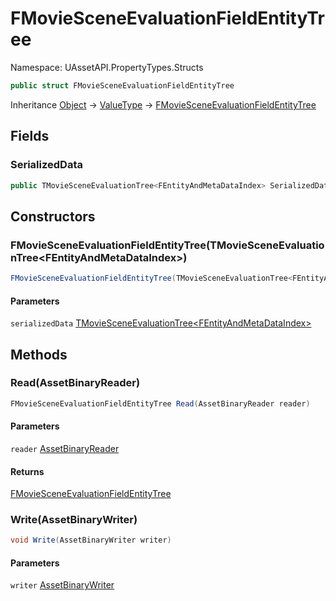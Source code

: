 # FMovieSceneEvaluationFieldEntityTree

Namespace: UAssetAPI.PropertyTypes.Structs

```csharp
public struct FMovieSceneEvaluationFieldEntityTree
```

Inheritance [Object](https://docs.microsoft.com/en-us/dotnet/api/system.object) → [ValueType](https://docs.microsoft.com/en-us/dotnet/api/system.valuetype) → [FMovieSceneEvaluationFieldEntityTree](./uassetapi.propertytypes.structs.fmoviesceneevaluationfieldentitytree.md)

## Fields

### **SerializedData**

```csharp
public TMovieSceneEvaluationTree<FEntityAndMetaDataIndex> SerializedData;
```

## Constructors

### **FMovieSceneEvaluationFieldEntityTree(TMovieSceneEvaluationTree&lt;FEntityAndMetaDataIndex&gt;)**

```csharp
FMovieSceneEvaluationFieldEntityTree(TMovieSceneEvaluationTree<FEntityAndMetaDataIndex> serializedData)
```

#### Parameters

`serializedData` [TMovieSceneEvaluationTree&lt;FEntityAndMetaDataIndex&gt;](./uassetapi.propertytypes.structs.tmoviesceneevaluationtree-1.md)<br>

## Methods

### **Read(AssetBinaryReader)**

```csharp
FMovieSceneEvaluationFieldEntityTree Read(AssetBinaryReader reader)
```

#### Parameters

`reader` [AssetBinaryReader](./uassetapi.assetbinaryreader.md)<br>

#### Returns

[FMovieSceneEvaluationFieldEntityTree](./uassetapi.propertytypes.structs.fmoviesceneevaluationfieldentitytree.md)<br>

### **Write(AssetBinaryWriter)**

```csharp
void Write(AssetBinaryWriter writer)
```

#### Parameters

`writer` [AssetBinaryWriter](./uassetapi.assetbinarywriter.md)<br>
